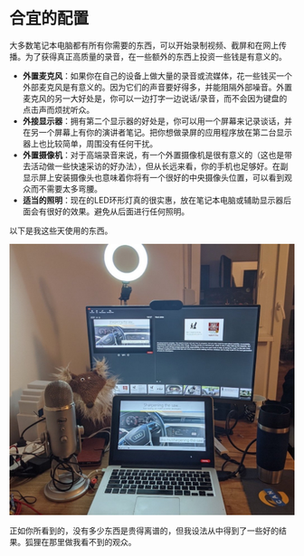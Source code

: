 # 合宜的配置

大多数笔记本电脑都有所有你需要的东西，可以开始录制视频、截屏和在网上传播。为了获得真正高质量的录音，在一些额外的东西上投资一些钱是有意义的。

-   **外置麦克风**：如果你在自己的设备上做大量的录音或流媒体，花一些钱买一个外部麦克风是有意义的。因为它们的声音要好得多，并能阻隔外部噪音。外置麦克风的另一大好处是，你可以一边打字一边说话/录音，而不会因为键盘的点击声而烦扰听众。
-   **外接显示器**：拥有第二个显示器的好处是，你可以用一个屏幕来记录谈话，并在另一个屏幕上有你的演讲者笔记。把你想做录屏的应用程序放在第二台显示器上也比较简单，周围没有任何干扰。
-   **外置摄像机**：对于高端录音来说，有一个外置摄像机是很有意义的（这也是带去活动做一些快速采访的好办法），但从长远来看，你的手机也足够好。在副显示屏上安装摄像头也意味着你将有一个很好的中央摄像头位置，可以看到观众而不需要太多弯腰。
-   **适当的照明**：现在的LED环形灯真的很实惠，放在笔记本电脑或辅助显示器后面会有很好的效果。避免从后面进行任何照明。

以下是我这些天使用的东西。

![我的电脑配置](../images/e6c9d24ely1h0anyalqv1j20sg0r4n1l.jpg)

正如你所看到的，没有多少东西是贵得离谱的，但我设法从中得到了一些好的结果。狐狸在那里做我看不到的观众。